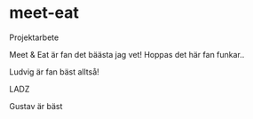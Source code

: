 # meet-eat
Projektarbete


Meet & Eat är fan det bäästa jag vet!
Hoppas det här fan funkar..


Ludvig är fan bäst alltså!

LADZ

Gustav är bäst


